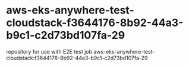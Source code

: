 # aws-eks-anywhere-test-cloudstack-f3644176-8b92-44a3-b9c1-c2d73bd107fa-29
repository for use with E2E test job aws-eks-anywhere-test-cloudstack:f3644176-8b92-44a3-b9c1-c2d73bd107fa-29
